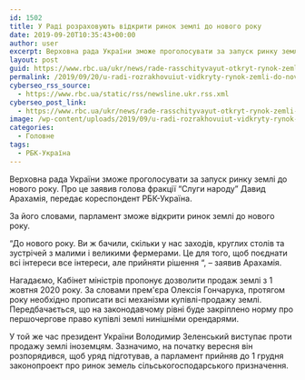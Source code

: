 ```yaml
---
id: 1502
title: У Раді розраховують відкрити ринок землі до нового року
date: 2019-09-20T10:35:43+00:00
author: user
excerpt: Верховна рада України зможе проголосувати за запуск ринку землі до нового року. Про це заявив голова фракції "Слуги народу" Давид Арахамія,...
layout: post
guid: https://www.rbc.ua/ukr/news/rade-rasschityvayut-otkryt-rynok-zemli-novogo-1568974858.html
permalink: /2019/09/20/u-radi-rozrakhovuiut-vidkryty-rynok-zemli-do-novoho-roku/
cyberseo_rss_source:
  - https://www.rbc.ua/static/rss/newsline.ukr.rss.xml
cyberseo_post_link:
  - https://www.rbc.ua/ukr/news/rade-rasschityvayut-otkryt-rynok-zemli-novogo-1568974858.html
image: /wp-content/uploads/2019/09/u-radi-rozrakhovuiut-vidkryty-rynok-zemli-do-novoho-roku.jpg
categories:
  - Головне
tags:
  - РБК-Україна
---
```

Верховна рада України зможе проголосувати за запуск ринку землі до нового року. Про це заявив голова фракції &#8220;Слуги народу&#8221; Давид Арахамія, передає кореспондент РБК-Україна.

За його словами, парламент зможе відкрити ринок землі до нового року.

&#8220;До нового року. Ви ж бачили, скільки у нас заходів, круглих столів та зустрічей з малими і великими фермерами. Це для того, щоб поєднати всі інтереси все інтереси, але прийняти рішення &#8220;, &#8211; заявив Арахамія.

Нагадаємо, Кабінет міністрів пропонує дозволити продаж землі з 1 жовтня 2020 року. За словами прем'єра Олексія Гончарука, протягом року необхідно прописати всі механізми купівлі-продажу землі. Передбачається, що на законодавчому рівні буде закріплено норму про першочергове право купівлі землі нинішніми орендарями.

У той же час президент України Володимир Зеленський виступає проти продажу землі іноземцям. Зазначимо, на початку вересня він розпорядився, щоб уряд підготував, а парламент прийняв до 1 грудня законопроект про ринок земель сільськогосподарського призначення.</p>